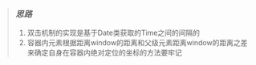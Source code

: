 > ### *思路*
>
> 1. 双击机制的实现是基于Date类获取的Time之间的间隔的
> 2. 容器内元素根据距离window的距离和父级元素距离window的距离之差来确定自身在容器内绝对定位的坐标的方法要牢记
